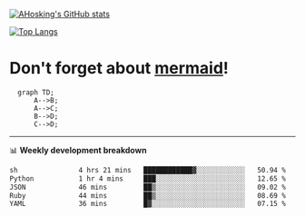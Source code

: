 [![AHosking's GitHub stats](https://github-readme-stats.vercel.app/api?username=ahosking&count_private=true&show_icons=true&theme=onedark&hide_rank=true&include_all_commits=true)](https://github.com/ahosking)

[![Top Langs](https://github-readme-stats.vercel.app/api/top-langs/?username=ahosking&layout=compact&theme=onedark)](https://github.com/ahosking)


# Don't forget about [mermaid](https://github.blog/2022-02-14-include-diagrams-markdown-files-mermaid/)!

```mermaid
  graph TD;
      A-->B;
      A-->C;
      B-->D;
      C-->D;
```
-------

📊 **Weekly development breakdown**

<!--START_SECTION:waka-->

```txt
sh               4 hrs 21 mins   ████████████▓░░░░░░░░░░░░   50.94 %
Python           1 hr 4 mins     ███░░░░░░░░░░░░░░░░░░░░░░   12.65 %
JSON             46 mins         ██▒░░░░░░░░░░░░░░░░░░░░░░   09.02 %
Ruby             44 mins         ██▒░░░░░░░░░░░░░░░░░░░░░░   08.69 %
YAML             36 mins         █▓░░░░░░░░░░░░░░░░░░░░░░░   07.15 %
```

<!--END_SECTION:waka-->
